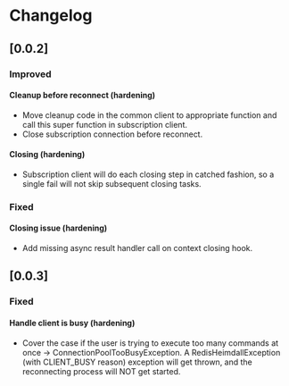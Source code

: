# Changelog

## [0.0.2]
### Improved
#### Cleanup before reconnect (hardening)
- Move cleanup code in the common client to appropriate function and call this super function in subscription client.
- Close subscription connection before reconnect.  
#### Closing (hardening)
- Subscription client will do each closing step in catched fashion, so a single fail will not skip subsequent closing tasks.
### Fixed
#### Closing issue (hardening)
- Add missing async result handler call on context closing hook.

## [0.0.3]
### Fixed
#### Handle client is busy (hardening)
- Cover the case if the user is trying to execute too many commands at once -> ConnectionPoolTooBusyException. 
A RedisHeimdallException (with CLIENT_BUSY reason) exception will get thrown, and the reconnecting process will NOT get started. 
